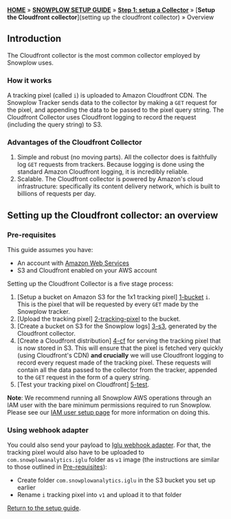[**HOME**](Home) » [**SNOWPLOW SETUP GUIDE**](Setting-up-Snowplow) »  [**Step 1: setup a Collector**](Setting-up-a-collector) »  [**Setup the Cloudfront collector**](setting up the cloudfront collector) » Overview

## Introduction

The Cloudfront collector is the most common collector employed by Snowplow uses. 

### How it works

A tracking pixel (called `i`) is uploaded to Amazon Cloudfront CDN. The Snowplow Tracker sends data to the collector by making a `GET` request for the pixel, and appending the data to be passed to the pixel query string. The Cloudfront Collector uses Cloudfront logging to record the request (including the query string) to S3.

### Advantages of the Cloudfront Collector

1. Simple and robust (no moving parts). All the collector does is faithfully log `GET` requests from trackers. Because logging is done using the standard Amazon Cloudfront logging, it is incredibly reliable.
2. Scalable. The Cloudfront collector is powered by Amazon's cloud infrastructure: specifically its content delivery network, which is built to billions of requests per day.

## Setting up the Cloudfront collector: an overview

### Pre-requisites

This guide assumes you have:

* An account with [Amazon Web Services](http://aws.amazon.com/)
* S3 and Cloudfront enabled on your AWS account

Setting up the Cloudfront Collector is a five stage process:

1. [Setup a bucket on Amazon S3 for the 1x1 tracking pixel] [1-bucket] `i`. This is the pixel that will be requested by every `GET` made by the Snowplow tracker.
2. [Upload the tracking pixel] [2-tracking-pixel] to the bucket.
3. [Create a bucket on S3 for the Snowplow logs] [3-s3], generated by the Cloudfront collector.
4. [Create a Cloudfront distribution] [4-cf] for serving the tracking pixel that is now stored in S3. This will ensure that the pixel is fetched very quickly (using Cloudfront's CDN) **and crucially** we will use Cloudfront logging to record every request made of the tracking pixel. These requests will contain all the data passed to the collector from the tracker, appended to the `GET` request in the form of a query string. 
5. [Test your tracking pixel on Cloudfront] [5-test]. 

**Note**: We recommend running all Snowplow AWS operations through an IAM user with the bare minimum permissions required to run Snowplow. Please see our [IAM user setup page](IAM-setup) for more information on doing this.

### Using webhook adapter

You could also send your payload to [Iglu webhook adapter](Iglu-webhook-adapter). For that, the tracking pixel would also have to be uploaded to `com.snowplowanalytics.iglu` folder as `v1` image (the instructions are similar to those outlined in [Pre-requisites](#Pre-requisites)):

- Create folder `com.snowplowanalytics.iglu` in the S3 bucket you set up earlier
- Rename `i` tracking pixel into `v1` and upload it to that folder

[Return to the setup guide][setup-guide].

[setup-guide]: Setting-up-Snowplow
[tracker-setup]: Setting-up-Snowplow#wiki-step2
[1-bucket]: 1-Setup-a-bucket-on-S3-for-the-pixel
[2-tracking-pixel]: 2-upload-the-tracking-pixel
[3-s3]: 3-create-a-bucket-for-cloudfront-logs
[4-cf]: 4-create-a-cloudfront-distribution
[5-test]: 5-test-your-pixel